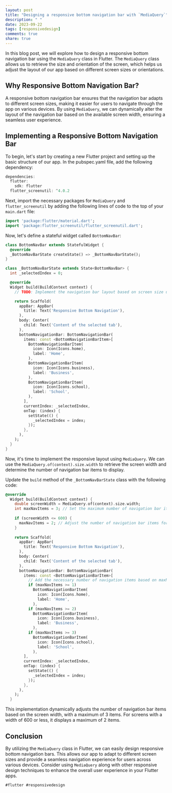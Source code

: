 ```yaml
---
layout: post
title: "Designing a responsive bottom navigation bar with `MediaQuery`"
description: " "
date: 2023-09-22
tags: [responsivedesign]
comments: true
share: true
---
```


In this blog post, we will explore how to design a responsive bottom navigation bar using the `MediaQuery` class in Flutter. The `MediaQuery` class allows us to retrieve the size and orientation of the screen, which helps us adjust the layout of our app based on different screen sizes or orientations.

## Why Responsive Bottom Navigation Bar?

A responsive bottom navigation bar ensures that the navigation bar adapts to different screen sizes, making it easier for users to navigate through the app on various devices. By using `MediaQuery`, we can dynamically alter the layout of the navigation bar based on the available screen width, ensuring a seamless user experience.

## Implementing a Responsive Bottom Navigation Bar

To begin, let's start by creating a new Flutter project and setting up the basic structure of our app. 
In the pubspec.yaml file, add the following dependency:

```dart
dependencies:
  flutter:
    sdk: flutter
  flutter_screenutil: ^4.0.2
```

Next, import the necessary packages for `MediaQuery` and `flutter_screenutil` by adding the following lines of code to the top of your `main.dart` file:

```dart
import 'package:flutter/material.dart';
import 'package:flutter_screenutil/flutter_screenutil.dart';
```

Now, let's define a stateful widget called `BottomNavBar`:

```dart
class BottomNavBar extends StatefulWidget {
  @override
  _BottomNavBarState createState() => _BottomNavBarState();
}

class _BottomNavBarState extends State<BottomNavBar> {
  int _selectedIndex = 0;

  @override
  Widget build(BuildContext context) {
    // TODO: Implement the navigation bar layout based on screen size using MediaQuery

    return Scaffold(
      appBar: AppBar(
        title: Text('Responsive Bottom Navigation'),
      ),
      body: Center(
        child: Text('Content of the selected tab'),
      ),
      bottomNavigationBar: BottomNavigationBar(
        items: const <BottomNavigationBarItem>[
          BottomNavigationBarItem(
            icon: Icon(Icons.home),
            label: 'Home',
          ),
          BottomNavigationBarItem(
            icon: Icon(Icons.business),
            label: 'Business',
          ),
          BottomNavigationBarItem(
            icon: Icon(Icons.school),
            label: 'School',
          ),
        ],
        currentIndex: _selectedIndex,
        onTap: (index) {
          setState(() {
            _selectedIndex = index;
          });
        },
      ),
    );
  }
}
```

Now, it's time to implement the responsive layout using `MediaQuery`. We can use the `MediaQuery.of(context).size.width` to retrieve the screen width and determine the number of navigation bar items to display. 

Update the `build` method of the `_BottomNavBarState` class with the following code:

```dart
@override
  Widget build(BuildContext context) {
    double screenWidth = MediaQuery.of(context).size.width;
    int maxNavItems = 3; // Set the maximum number of navigation bar items
    
    if (screenWidth <= 600) {
      maxNavItems = 2; // Adjust the number of navigation bar items for smaller screens
    }
    
    return Scaffold(
      appBar: AppBar(
        title: Text('Responsive Bottom Navigation'),
      ),
      body: Center(
        child: Text('Content of the selected tab'),
      ),
      bottomNavigationBar: BottomNavigationBar(
        items: const <BottomNavigationBarItem>[
          // Add the necessary number of navigation items based on maxNavItems
          if (maxNavItems >= 1)
            BottomNavigationBarItem(
              icon: Icon(Icons.home),
              label: 'Home',
            ),
          if (maxNavItems >= 2)
            BottomNavigationBarItem(
              icon: Icon(Icons.business),
              label: 'Business',
            ),
          if (maxNavItems >= 3)
            BottomNavigationBarItem(
              icon: Icon(Icons.school),
              label: 'School',
            ),
        ],
        currentIndex: _selectedIndex,
        onTap: (index) {
          setState(() {
            _selectedIndex = index;
          });
        },
      ),
    );
  }
```

This implementation dynamically adjusts the number of navigation bar items based on the screen width, with a maximum of 3 items. For screens with a width of 600 or less, it displays a maximum of 2 items.

## Conclusion

By utilizing the `MediaQuery` class in Flutter, we can easily design responsive bottom navigation bars. This allows our app to adapt to different screen sizes and provide a seamless navigation experience for users across various devices. Consider using `MediaQuery` along with other responsive design techniques to enhance the overall user experience in your Flutter apps.

```#flutter #responsivedesign```